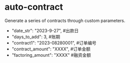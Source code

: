 # auto-contract
Generate a series of contracts through custom parameters.

- "date_str": "2023-9-27", #出款日
- "days_to_add": 3, #账期  
- "contract1": "2023-08280001", #订单编号
- "contract_amount": "XXXX", #订单金额
- "factoring_amount": "XXXX" #融资金额
